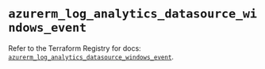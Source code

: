 # `azurerm_log_analytics_datasource_windows_event`

Refer to the Terraform Registry for docs: [`azurerm_log_analytics_datasource_windows_event`](https://registry.terraform.io/providers/hashicorp/azurerm/4.27.0/docs/resources/log_analytics_datasource_windows_event).
